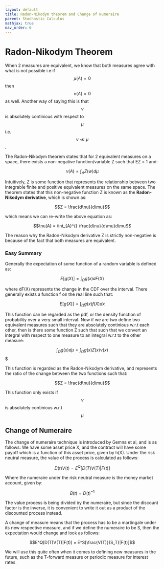 ```yaml
---
layout: default
title: Radon-Nikodym theorem and Change of Numeraire
parent: Stochastic Calculus
mathjax: true
nav_order: 6
---
```

# Radon-Nikodym Theorem
When 2 measures are equivalent, we know that both measures agree with what is not possible i.e if $$\mu(A) = 0$$ then $$\nu(A) = 0$$ as well. Another way of saying this is that $$\nu$$ is absolutely continious with respect to $$\mu$$ i.e. $$\nu \ll \mu$$.

The Radon-Nikodym theorem states that for 2 equivalent measures on a space, there exists a non-negative function/variable Z such that EZ = 1 and:

$$\nu(A) = \int_{A}^{} Z(w)d\mu$$

Intuitively, Z is some function that represents the relationship between two integrable finite and positive equivalent measures on the same space. The theorem states that this non-negative function Z is known as the **Radon-Nikodym derivative**, which is shown as:

$$Z = \frac{d\nu}{d\mu}$$

which means we can re-write the above equation as:

$$\nu(A) = \int_{A}^{} \frac{d\nu}{d\mu}d\mu$$

The reason why the Radon-Nikodym derivative Z is strictly non-negative is because of the fact that both measures are equivalent. 
### Easy Summary
Generally the expectation of some function of a random variable is defined as:

$$E[g(X)] = \int_{\Omega}^{} g(x)dF(X)$$

where dF(X) represents the change in the CDF over the interval. There generally exists a function f on the real line such that:

$$E[g(X)] = \int_{\Omega}^{} g(x)f(X)dx$$

This function can be regarded as the pdf, or the density function of probability over a very small interval. Now if we are two define two equivalent measures such that they are absolutely continious w.r.t each other, then is there some function Z such that such that we convert an integral with respect to one measure to an integral w.r.t to the other measure:

$$\int_{\Omega}^{} g(x)d\mu = \int_{\Omega}^{} g(x)Z(x)\nu(x)$$$

This function is regarded as the Radon-Nikodym derivative, and represents the ratio of the change between the two functions such that:

$$Z = \frac{d\nu}{d\mu}$$

This function only exists if $$\nu$$ is absolutely continious w.r.t $$\mu$$

## Change of Numeraire
The change of numeraire technique is introduced by Gemna et al, and is as follows: We have some asset price X, and the contract will have some payoff which is a function of this asset price, given by h(X). Under the risk neutral measure, the value of the process is calculated as follows:

$$D(t)V(t) = E^Q[D(T)V(T)|F(t)]$$

Where the numeraire under the risk neutral measure is the money market account, given by:

$$B(t) = D(t)^{-1}$$

The value process is being divided by the numeraire, but since the discount factor is the inverse, it is convenient to write it out as a product of the discounted process instead.

A change of measure means that the process has to be a martingale under its new respective measure, and if we define the numeraire to be S, then the expectation would change and look as follows:

$$E^Q[D(T)V(T)|F(t)] = E^S[\frac{V(T)}{S_T}|F(t)]$$

We will use this quite often when it comes to defining new measures in the future, such as the T-forward measure or periodic measure for interest rates.
